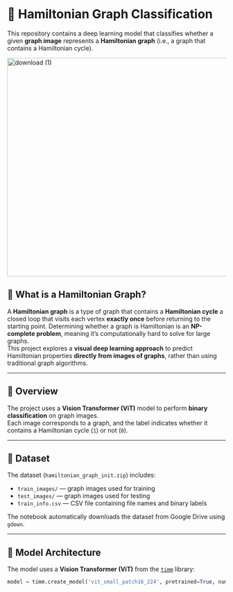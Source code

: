 # 🧠 Hamiltonian Graph Classification

This repository contains a deep learning model that classifies whether a given **graph image** represents a **Hamiltonian graph** (i.e., a graph that contains a Hamiltonian cycle).

<img width="886" height="504" alt="download (1)" src="https://github.com/user-attachments/assets/800b785f-5ddc-4c4a-a742-56243aaec814" />

## 📘 What is a Hamiltonian Graph?
A **Hamiltonian graph** is a type of graph that contains a **Hamiltonian cycle** 
a closed loop that visits each vertex **exactly once** before returning to the starting point.
Determining whether a graph is Hamiltonian is an **NP-complete problem**, meaning it’s computationally hard to solve for large graphs.  
This project explores a **visual deep learning approach** to predict Hamiltonian properties **directly from images of graphs**, rather than using traditional graph algorithms.

---

## 🚀 Overview
The project uses a **Vision Transformer (ViT)** model to perform **binary classification** on graph images.  
Each image corresponds to a graph, and the label indicates whether it contains a Hamiltonian cycle (`1`) or not (`0`).

---

## 📂 Dataset
The dataset (`hamiltonian_graph_init.zip`) includes:

- `train_images/` — graph images used for training  
- `test_images/` — graph images used for testing  
- `train_info.csv` — CSV file containing file names and binary labels  

The notebook automatically downloads the dataset from Google Drive using `gdown`.

---

## 🧩 Model Architecture
The model uses a **Vision Transformer (ViT)** from the [`timm`](https://github.com/huggingface/pytorch-image-models) library:

```python
model = timm.create_model('vit_small_patch16_224', pretrained=True, num_classes=1)
